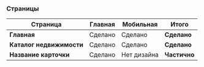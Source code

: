 ### Страницы

| Страница | Главная | Мобильная | Итого |
| ------ | ------ | ------ | ------ |
| **Главная** | Сделано | Сделано | **Сделано** |
| **Каталог недвижимости** | Сделано | Сделано | **Сделано** |
| **Название карточки** | Сделано | Нет дизайна | **Частично** |
